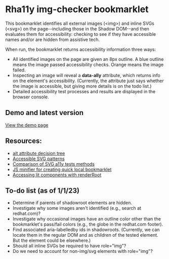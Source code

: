 # Rha11y img-checker bookmarklet

This bookmarklet identifies all external images (&lt;img&gt;) and inline SVGs (&lt;svg&gt;) on the page--including those in the Shadow DOM--and then evaluates them for accessibility: checking to see if they have accessible names and/or are hidden from assistive tech.

When run, the bookmarklet returns accessibility information three ways:

- All identified images on the page are given an 8px outline. A blue outline means the image passed accessibility checks. Orange means the image failed.
- Inspecting an image will reveal a **data-ally** attribute, which returns info on the element's accessibility. (Currently, the attribute just says whether the image is accessible, but giving more details is on the todo list.)
- Detailed accessibility test processes and results are displayed in the browser console.

## Demo and latest version

[View the demo page](https://rha11y-img.netlify.app/)

## Resources:

- [alt attribute decision tree](https://www.w3.org/WAI/tutorials/images/decision-tree/)
- [Accessible SVG patterns](https://www.smashingmagazine.com/2021/05/accessible-svg-patterns-comparison/)
- [Comparison of SVG a11y tests methods](https://weboverhauls.github.io/demos/svg/)
- [JS minifier for creating quick local bookmarklet](https://www.toptal.com/developers/javascript-minifier)
- [Accessing lit components with renderRoot](https://lit.dev/docs/components/shadow-dom/)

## To-do list (as of 1/1/23)

- Determine if parents of shadowroot elements are hidden.
- Investigate why some images aren't identified (e.g., search at redhat.com)?
- Investigate why occasional images have an outline color other than the bookmarklet's pass/fail colors (e.g., the globe in the redhat.com footer).
- Find associated aria-labelledby ids in shadowroots. (Currently, we can locate them in the regular DOM and as children of the tested element. But the element could be elsewhere.)
- Should all inline SVGs be required to have role="img"?
- Do we need to account for non-img/svg elements with role="img"?
